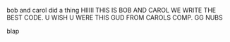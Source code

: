bob and carol did a thing 
HIIIII THIS IS BOB AND CAROL
WE WRITE THE BEST CODE. U WISH U WERE THIS GUD
FROM CAROLS COMP.
GG NUBS


blap